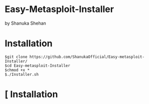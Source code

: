 # Easy-Metasploit-Installer
by Shanuka Shehan
# Installation
```
$git clone https://github.com/ShanukaOfficial/Easy-metasploit-Installer/
$cd Easy-metasploit-Installer
$chmod +x *
$./Installer.sh
```

# [ Installation 






